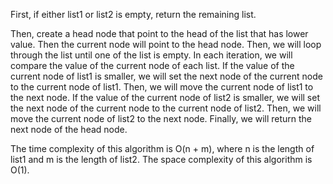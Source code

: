 First, if either list1 or list2 is empty, return the remaining list.

Then, create a head node that point to the head of the list that has lower value. Then the current node will point to the head node. Then, we will loop through the list until one of the list is empty. In each iteration, we will compare the value of the current node of each list. If the value of the current node of list1 is smaller, we will set the next node of the current node to the current node of list1. Then, we will move the current node of list1 to the next node. If the value of the current node of list2 is smaller, we will set the next node of the current node to the current node of list2. Then, we will move the current node of list2 to the next node. Finally, we will return the next node of the head node.

The time complexity of this algorithm is O(n + m), where n is the length of list1 and m is the length of list2. The space complexity of this algorithm is O(1).

